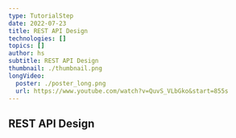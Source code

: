 ```yaml
---
type: TutorialStep
date: 2022-07-23
title: REST API Design
technologies: []
topics: []
author: hs
subtitle: REST API Design
thumbnail: ./thumbnail.png
longVideo:
  poster: ./poster_long.png
  url: https://www.youtube.com/watch?v=QuvS_VLbGko&start=855s
---
```


## REST API Design
